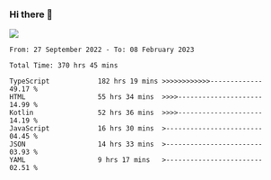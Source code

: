 ### Hi there 👋

<!--<a href="https://github.com/search?o=desc&q=author%3Abushiyi&s=committer-date&type=Commits">-->
<!--    <img align="center" height = "178" src="https://github-readme-stats.vercel.app/api?username=bushiyi&count_private=true&show_icons=true&theme=noctis_minimus&hide=contribs&include_all_commits=true" />-->
<!--</a>-->
<!--<a href="https://github.com/bushiyi?tab=repositories">-->
<!--    <img align="center" height = "178" src="https://github-readme-stats.vercel.app/api/top-langs/?username=bushiyi&count_private=true&theme=noctis_minimus" />-->
<!--</a>-->
 
<!-- [![Ashutosh's github activity graph](https://activity-graph.herokuapp.com/graph?username=bushiyi&theme=react&bg_color=1B2932&point=698B69&line=698B69)](https://github.com/ashutosh00710/github-readme-activity-graph)
 -->


![](https://raw.githubusercontent.com/bushiyi/bushiyi/master/assets/github-contribution-grid-snake.svg)

<!--START_SECTION:waka-->

```text
From: 27 September 2022 - To: 08 February 2023

Total Time: 370 hrs 45 mins

TypeScript            182 hrs 19 mins >>>>>>>>>>>>-------------   49.17 %
HTML                  55 hrs 34 mins  >>>>---------------------   14.99 %
Kotlin                52 hrs 36 mins  >>>>---------------------   14.19 %
JavaScript            16 hrs 30 mins  >------------------------   04.45 %
JSON                  14 hrs 33 mins  >------------------------   03.93 %
YAML                  9 hrs 17 mins   >------------------------   02.51 %
```

<!--END_SECTION:waka-->

